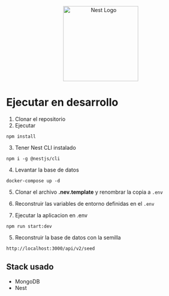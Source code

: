 <p align="center">
  <a href="http://nestjs.com/" target="blank"><img src="https://nestjs.com/img/logo-small.svg" width="200" alt="Nest Logo" /></a>
</p>

# Ejecutar en desarrollo

1. Clonar el repositorio
2. Ejecutar
```
npm install
```
3. Tener Nest CLI instalado
```
npm i -g @nestjs/cli
```
4. Levantar la base de datos
```
docker-compose up -d
```

5. Clonar el archivo __.nev.template__ y renombrar la copia a ```.env```

6. Reconstruir las variables de entorno definidas en el ```.env``` 

7. Ejecutar la aplicacion en .env
```
npm run start:dev
```

5. Reconstruir la base de datos con la semilla
```
http://localhost:3000/api/v2/seed
```

## Stack usado
* MongoDB
* Nest